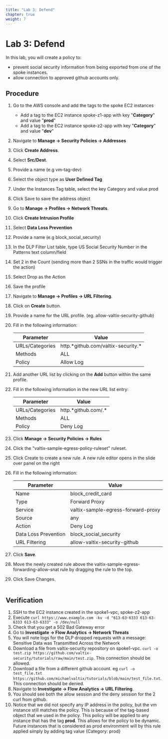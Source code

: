 ```yaml
---
title: "Lab 3: Defend"
chapter: true
weight: 7
---
```


# Lab 3: Defend

In this lab, you will create a policy to:
  * prevent social security information from being exported from one of the spoke instances. 
  * allow connection to approved github accounts only.

## Procedure

1. Go to the AWS console and add the tags to the spoke EC2 instances

   * Add a tag to the EC2 instance spoke-z1-app with key "**Category**" and value "**prod**"
   * Add a tag to the EC2 instance spoke-z2-app with key "**Category**" and value "**dev**"

2. Navigate to **Manage -> Security Policies -> Addresses**
3. Click **Create Address**.
4. Select **Src/Dest**.
5. Provide a name (e.g vm-tag-dev)
6. Select the object type as **User Defined Tag**
7. Under the Instances Tag table, select the key Category and value prod
8. Click Save to save the address object
9. Go to **Manage -> Profiles -> Network Threats**.
10. Click **Create Intrusion Profile**
11. Select **Data Loss Prevention**
12. Provide a name (e.g block_social_security)
13. In the DLP Filter List table, type US Social Security Number in the Patterns text column/field
14. Set 2 in the Count (sending more than 2 SSNs in the traffic would trigger the action)
15. Select Drop as the Action
16. Save the profile
17. Navigate to **Manage -> Profiles -> URL Filtering**.
18. Click on **Create** button.
19. Provide a name for the URL profile. (eg. allow-valtix-security-github)
20. Fill in the following information:

     Parameter | Value
     ----------|----------
     URLs/Categories | http.\*github.com/valtix-security.\*
     Methods | ALL
     Policy | Allow Log

21. Add another URL list by clicking on the **Add** button within the same profile.
22. Fill in the following information in the new URL list entry:

     Parameter | Value
     ----------|----------
     URLs/Categories | http.\*github.com/.\*
     Methods | ALL
     Policy | Deny Log

23. Click **Manage -> Security Policies -> Rules**
24. Click the "valtix-sample-egress-policy-ruleset" ruleset.
25. Click Create to create a new rule.  A new rule editor opens in the slide over panel on the right
26. Fill in the following information:

     Parameter| Value
     ---------|------
     Name | block_credit_card
     Type | Forward Proxy
     Service | valtix-sample-egress-forward-proxy
     Source | any
     Action | Deny Log
     Data Loss Prevention | block_social_security
     URL Filtering | allow-valtix-security-github

27. Click **Save**.
28. Move the newly created rule above the valtix-sample-egress-forwarding-allow-snat rule by dragging the rule to the top.
29. Click Save Changes.
<br><br>

## Verification

1. SSH to the EC2 instance created in the spoke1-vpc, spoke-z2-app
2. Execute `curl https://www.example.com -kv -d "613-63-6333 613-63-6333 613-63-6333" -o /dev/null`
3. Check that you get a 502 Bad Gateway error
4. Go to **Investigate -> Flow Analytics -> Network Threats**
5. You will note logs for the DLP dropped requests with a message: Sensitive Data was Transmitted Across the Network
6. Download a file from valtix-security repository on spoke1-vpc. `curl -o test.zip https://github.com/valtix-security/tutorials/raw/main/test.zip`. This connection should be allowed.
7. Download a file from a different github account. eg `curl -o test_file.txt https://github.com/michaelvaltix/tutorials/blob/main/test_file.txt`. This connection should be denied.
8. Navigate to **Investigate -> Flow Analytics -> URL Filtering**.
9. You should see both the allow session and the deny session for the 2 curl from github.
10. Notice that we did not specify any IP address in the policy, but the vm instance still matches the policy. This is because of the tag-based object that we used in the policy. This policy will be applied to any instance that has the tag **prod**. This allows for the policy to be dynamic. Future instances that is considered as prod environment will by this rule applied simply by adding tag value {Category: prod}  
